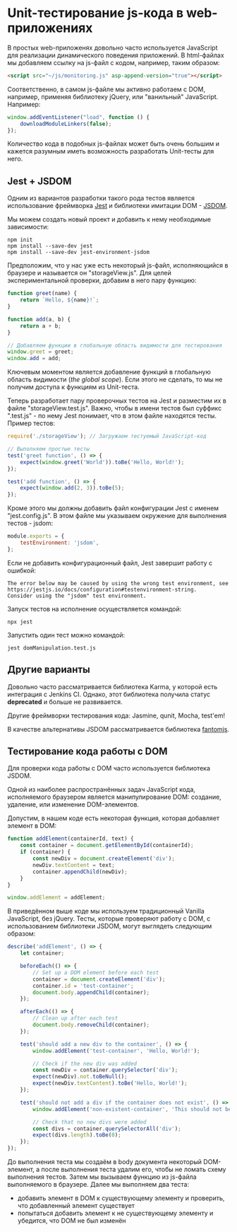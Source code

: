 # Unit-тестирование js-кода в web-приложениях

В простых web-приложенях довольно часто используется JavaScript для реализации динамического поведения приложений. В html-файлах мы добавляем ссылку на js-файл с кодом, например, таким образом:

```html
<script src="~/js/monitoring.js" asp-append-version="true"></script>
```

Соответственно, в самом js-файле мы активно работаем с DOM, например, применяя библиотеку jQuery, или "ванильный" JavaScript. Например:

```js
window.addEventListener("load", function () {
    downloadModuleLinkers(false);
});
```

Количество кода в подобных js-файлах может быть очень большим и кажется разумным иметь возможность разработать Unit-тесты для него.

## Jest + JSDOM

Одним из вариантов разработки такого рода тестов является использование фреймворка [Jest](https://jestjs.io/) и библиотеки имитации DOM - [JSDOM](https://github.com/jsdom/jsdom).

Мы можем создать новый проект и добавить к нему необходимые зависимости:

```shell
npm init
npm install --save-dev jest
npm install --save-dev jest-environment-jsdom
```

Предположим, что у нас уже есть некоторый js-файл, исполняющийся в браузере и называется он "storageView.js". Для целей экспериментальной проверки, добавим в него пару функцию:

```javascript
function greet(name) {
    return `Hello, ${name}!`;
}

function add(a, b) {
    return a + b;
}

// Добавляем функции в глобальную область видимости для тестирования
window.greet = greet;
window.add = add;
```

Ключевым моментом является добавление функций в глобальную область видимости (_the global scope_). Если этого не сделать, то мы не получим доступа к функциям из Unit-теста.

Теперь разработает пару проверочных тестов на Jest и разместим их в файле "storageView.test.js". Важно, чтобы в имени тестов был суффикс ".test.js" - по нему Jest понимает, что в этом файле находятся тесты. Пример тестов:

```js
require('./storageView'); // Загружаем тестуемый JavaScript-код

// Выполняем простые тесты
test('greet function', () => {
    expect(window.greet('World')).toBe('Hello, World!');
});

test('add function', () => {
    expect(window.add(2, 3)).toBe(5);
});
```

Кроме этого мы должны добавить файл конфигурации Jest с именем "jest.config.js". В этом файле мы указываем окружение для выполнения тестов - jsdom:

```js
module.exports = {
    testEnvironment: 'jsdom',
};
```

Если не добавить конфигурационный файл, Jest завершит работу с ошибкой:

```output
The error below may be caused by using the wrong test environment, see https://jestjs.io/docs/configuration#testenvironment-string.
Consider using the "jsdom" test environment.
```

Запуск тестов на исполнение осуществляется командой:

```shell
npx jest
```

Запустить один тест можно командой:

```shell
jest domManipulation.test.js
```

## Другие варианты

Довольно часто рассматривается библиотека Karma, у которой есть интеграция с Jenkins CI. Однако, этот библиотека получила статус **deprecated** и больше не развивается.

Другие фреймворки тестирования кода: Jasmine, qunit, Mocha, test'em!

В качестве альтернативы JSDOM рассматривается библиотека [fantomjs](https://phantomjs.org/).

## Тестирование кода работы с DOM

Для проверки кода работы с DOM часто используется библиотека JSDOM.

Одной из наиболее распространённых задач JavaScript кода, исполняемого браузером является манипулирование DOM: создание, удаление, или изменение DOM-элементов.

Допустим, в нашем коде есть некоторая функция, которая добавляет элемент в DOM:

```js
function addElement(containerId, text) {
    const container = document.getElementById(containerId);
    if (container) {
        const newDiv = document.createElement('div');
        newDiv.textContent = text;
        container.appendChild(newDiv);
    }
}

window.addElement = addElement;
```

В приведённом выше коде мы используем традиционный Vanilla JavaScript, без jQuery. Тесты, которые проверяют работу с DOM, с использованием библиотеки JSDOM, могут выглядеть следующим образом:

```js
describe('addElement', () => {
    let container;

    beforeEach(() => {
        // Set up a DOM element before each test
        container = document.createElement('div');
        container.id = 'test-container';
        document.body.appendChild(container);
    });

    afterEach(() => {
        // Clean up after each test
        document.body.removeChild(container);
    });

    test('should add a new div to the container', () => {
        window.addElement('test-container', 'Hello, World!');

        // Check if the new div was added
        const newDiv = container.querySelector('div');
        expect(newDiv).not.toBeNull();
        expect(newDiv.textContent).toBe('Hello, World!');
    });

    test('should not add a div if the container does not exist', () => {
        window.addElement('non-existent-container', 'This should not be added');

        // Check that no new divs were added
        const divs = container.querySelectorAll('div');
        expect(divs.length).toBe(0);
    });
});
```

До выполнения теста мы создаём в body документа некоторый DOM-элемент, а после выполнения теста удалим его, чтобы не ломать схему выполнения тестов. Затем мы вызываем функцию из js-файла выполняемого в браузере. Далее мы выполняем два теста:

- добавить элемент в DOM к существующему элементу и проверить, что добавленный элемент существует
- попытаться добавить элемент к не существующему элементу и убедится, что DOM не был изменён
